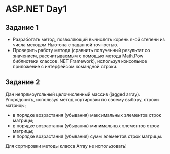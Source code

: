 # ASP.NET Day1

## Задание 1
-	Разработать метод, позволяющий вычислять корень n-ой степени из числа методом Ньютона с заданной точностью. 
-	Проверить работу метода (сравнить полученный результат со значением, рассчитываемым с помощью метода Math.Pow библиотеки классов .NET Framework), используя консольное приложение с интерфейсом командной строки.

## Задание 2
Дан непрямоугольный целочисленный массив (jagged array). Упорядочить, используя метод сортировки по своему выбору, строки матрицы;
-	в порядке возрастания (убывания) максимальных элементов строк матрицы;
-	в порядке возрастания (убывания) минимальных элементов строк матрицы;
-	в порядке возрастания (убывания)  сумм элементов строк матрицы.

Для сортировки методы класса Array не использовать!
